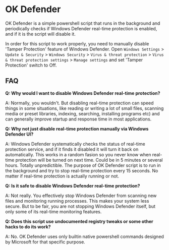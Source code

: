 # OK Defender
OK Defender is a simple powershell script that runs in the background and periodically checks if Windows Defender real-time protection is enabled, and if it is the script will disable it.

In order for this script to work properly, you need to manually disable 'Tamper Protection' feature of Windows Defender. Open `Windows Settings` > `Update & Security` > `Windows Security` > `Virus & threat protection` > `Virus & threat protection settings` > `Manage settings` and set 'Tamper Protection' switch to Off.


## FAQ
**Q: Why would I want to disable Windows Defender real-time protection?**

A: Normally, you wouldn't. But disabling real-time protection can speed things in some situations, like reading or writing a lot of small files, scanning media or preset libraries, indexing, searching, installing programs etc) and can generally improve startup and response time in most applications.
  

**Q: Why not just disable real-time protection manually via Windows Defender UI?**

A: Windows Defender systematically checks the status of real-time protection service, and if it finds it disabled it will turn it back on automatically. This works in a random fasion so you never know when real-time protection will be turned on next time. Could be in 5 minutes or several hours. Totally unpredictible. The purpose of OK Defender script is to run in the background and try to stop real-time protection every 15 seconds. No matter if real-time protection is actually running or not.
  

**Q: Is it safe to disable Windows Defender real-time protection?**

A: Not really. You effectively stop Windows Defender from scanning new files and monitoring running processes. This makes your system less secure. But to be fair, you are not stopping Windows Defender itself, but only some of its real-time monitoring features.
  

**Q: Does this script use undocumented registry tweaks or some other hacks to do its work?**

A: No. OK Defender uses only builtin native powershell commands designed by Microsoft for that specific purpose.
